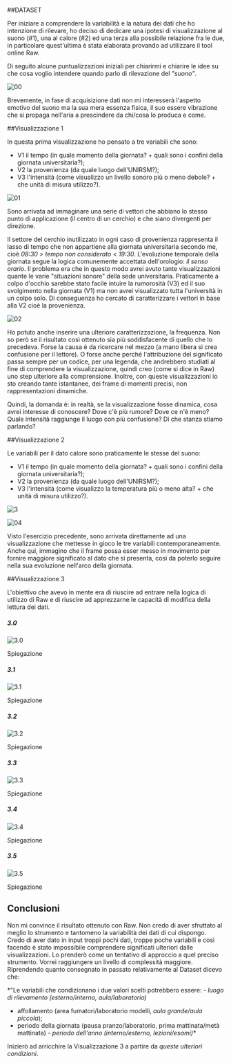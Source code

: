##DATASET

Per iniziare a comprendere la variabilità e la natura dei dati che ho intenzione di rilevare, ho deciso di dedicare una ipotesi di visualizzazione al suono (#1), una al calore (#2) ed una terza alla possibile relazione fra le due, in particolare quest'ultima è stata elaborata provando ad utilizzare il tool online Raw.

Di seguito alcune puntualizzazioni iniziali per chiarirmi e chiarire le idee su che cosa voglio intendere quando parlo di rilevazione del *"suono"*.

![00](http://i.imgur.com/jQcZeAO.png?1)

Brevemente, in fase di acquisizione dati non mi interesserà l'aspetto emotivo del suono ma la sua mera essenza fisica, il suo essere vibrazione che si propaga nell'aria a prescindere da chi/cosa lo produca e come.

##Visualizzazione 1

In questa prima visualizzazione ho pensato a tre variabili che sono:

- V1 il tempo (in quale momento della giornata? + quali sono i confini della giornata universitaria?);
- V2 la provenienza (da quale luogo dell'UNIRSM?);
- V3 l'intensità (come visualizzo un livello sonoro più o meno debole? + che unità di misura utilizzo?).

![01](http://i.imgur.com/G3EZ2Q2.png?1)

Sono arrivata ad immaginare una serie di vettori che abbiano lo stesso punto di applicazione (il centro di un cerchio) e che siano divergenti per direzione. 

Il settore del cerchio inutilizzato in ogni caso di provenienza rappresenta il lasso di tempo che non appartiene alla giornata universitaria secondo me, cioè _08:30 > tempo non considerato < 19:30_.
L'evoluzione temporale della giornata segue la logica comunemente accettata dell'orologio: _il senso orario_.
Il problema era che in questo modo avrei avuto tante visualizzazioni quante le varie "situazioni sonore" della sede universitaria. Praticamente a colpo d'occhio sarebbe stato facile intuire la rumorosità (V3) ed il suo svolgimento nella giornata (V1) ma non avrei visualizzato tutta l'università in un colpo solo.
Di conseguenza ho cercato di caratterizzare i vettori in base alla V2 cioè la provenienza.

![02](http://i.imgur.com/V2RC49X.png?1)

Ho potuto anche inserire una ulteriore caratterizzazione, la frequenza. Non so però se il risultato così ottenuto sia più soddisfacente di quello che lo precedeva. Forse la causa è da ricercare nel mezzo (a mano libera si crea confusione per il lettore). O forse anche perché l'attribuzione del significato passa sempre per un codice, per una legenda, che andrebbero studiati al fine di comprendere la visualizzazione, quindi creo (come si dice in Raw) uno step ulteriore alla comprensione.
Inoltre, con queste visualizzazioni io sto creando tante istantanee, dei frame di momenti precisi, non rappresentazioni dinamiche.

Quindi, la domanda è: in realtà, se la visualizzazione fosse dinamica, cosa avrei interesse di conoscere? Dove c'è più rumore? Dove ce n'è meno? Quale intensità raggiunge il luogo con più confusione? Di che stanza stiamo parlando?

##Visualizzazione 2

Le variabili per il dato calore sono praticamente le stesse del suono:

- V1 il tempo (in quale momento della giornata? + quali sono i confini della giornata universitaria?);
- V2 la provenienza (da quale luogo dell'UNIRSM?);
- V3 l'intensità (come visualizzo la temperatura più o meno alta? + che unità di misura utilizzo?).

![3](http://i.imgur.com/0PSbdC5.png?1)

![04](http://i.imgur.com/035dpLG.png?1)

Visto l'esercizio precedente, sono arrivata direttamente ad una visualizzazione che mettesse in gioco le tre variabili contemporaneamente. Anche qui, immagino che il frame possa esser messo in movimento per fornire maggiore significato al dato che si presenta, così da poterlo seguire nella sua evoluzione nell'arco della giornata.

##Visualizzazione 3

L'obiettivo che avevo in mente era di riuscire ad entrare nella logica di utilizzo di Raw e di riuscire ad apprezzarne le capacità di modifica della lettura dei dati.

##### 3.0

![3.0](http://i.imgur.com/eyAkGHO.png?1)

Spiegazione

##### 3.1

![3.1](http://i.imgur.com/4ezTeYZ.png?1)

Spiegazione

##### 3.2

![3.2](http://i.imgur.com/jdL47Y6.png?1)

Spiegazione

##### 3.3

![3.3](http://i.imgur.com/r4SaD8a.png?1)

Spiegazione

##### 3.4

![3.4](http://i.imgur.com/yw1n8I5.png?1)

Spiegazione

##### 3.5

![3.5](http://i.imgur.com/dntJ8Cr.png?1)

Spiegazione

## Conclusioni

Non mi convince il risultato ottenuto con Raw. Non credo di aver sfruttato al meglio lo strumento e tantomeno la variabilità dei dati di cui dispongo. Credo di aver dato in input troppi pochi dati, troppe poche variabili e così facendo è stato impossibile comprendere significati ulteriori dalle visualizzazioni. Lo prenderò come un tentativo di approccio a quel preciso strumento. Vorrei raggiungere un livello di complessità maggiore. 
Riprendendo quanto consegnato in passato relativamente al Dataset dicevo che:

*"Le variabili che condizionano i due valori scelti potrebbero essere:
_- luogo di rilevamento (esterno/interno, aula/laboratorio)_
- affollamento (area fumatori/laboratorio modelli, _aula grande/aula piccola_);
- periodo della giornata (pausa pranzo/laboratorio, prima mattinata/metà mattinata)
_- periodo dell'anno (interno/esterno, lezioni/esami)_*

Inizierò ad arricchire la Visualizzazione 3 a partire da _queste ulteriori condizioni_.

